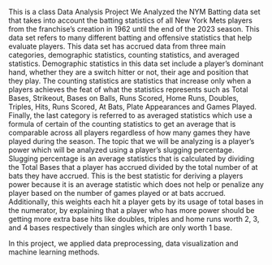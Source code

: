 This is a class Data Analysis Project
We Analyzed the NYM Batting data set that takes into account the batting statistics of all New York Mets players from the franchise’s creation in 1962 until the end of the 2023 season. This data set refers to many different batting and offensive statistics that help evaluate players. This data set has accrued data from three main categories, demographic statistics, counting statistics, and averaged statistics. Demographic statistics in this data set include a player’s dominant hand, whether they are a switch hitter or not, their age and  position that they play. The counting statistics are statistics that increase only when a players achieves the feat of what the statistics represents such as Total Bases, Strikeout, Bases on Balls, Runs Scored, Home Runs, Doubles, Triples, Hits, Runs Scored, At Bats, Plate Appearances and Games 
Played. Finally, the last category is referred to as averaged statistics which use a formula of certain of the counting statistics to get an average that is comparable across all players regardless of how many games they have played during the season. The topic that we will be analyzing is a player’s power which will be analyzed using a player’s slugging percentage. Slugging percentage is an average statistics that is calculated by dividing the Total Bases that a player has accrued divided by the total number of at bats they have accrued. This is the best statistic for deriving a players power because it is an average statistic which does not help or penalize any player based on the number of games played or at bats accrued. Additionally, this weights each hit a player gets by its usage of total bases in the numerator, by explaining that a player who has more power should be getting more extra base hits like doubles, triples and home runs worth 2, 3, and 4 bases respectively than singles which are only worth 1 base. 

In this project, we applied data preprocessing, data visualization and machine learning methods.
